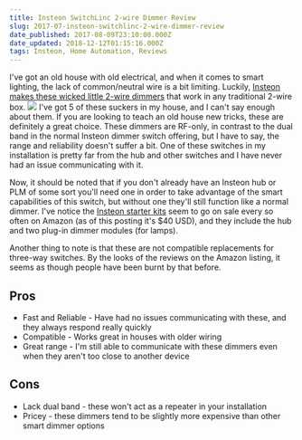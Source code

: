 ```yaml
---
title: Insteon SwitchLinc 2-wire Dimmer Review
slug: 2017-07-insteon-switchlinc-2-wire-dimmer-review
date_published: 2017-08-09T23:10:00.000Z
date_updated: 2018-12-12T01:15:16.000Z
tags: Insteon, Home Automation, Reviews
---
```


I've got an old house with old electrical, and when it comes to smart lighting, the lack of common/neutral wire is a bit limiting. Luckily, [Insteon makes these wicked little 2-wire dimmers](http://amzn.to/2gSHaNb) that work in any traditional 2-wire box.
![](/images/2018/12/rJiwlVb8Z.jpg)
I've got 5 of these suckers in my house, and I can't say enough about them. If you are looking to teach an old house new tricks, these are definitely a great choice. These dimmers are RF-only, in contrast to the dual band in the normal Insteon dimmer switch offering, but I have to say, the range and reliability doesn't suffer a bit. One of these switches in my installation is pretty far from the hub and other switches and I have never had an issue communicating with it.

Now, it should be noted that if you don't already have an Insteon hub or PLM of some sort you'll need one in order to take advantage of the smart capabilities of this switch, but without one they'll still function like a normal dimmer. I've notice the [Insteon starter kits](http://amzn.to/2eEjB9T) seem to go on sale every so often on Amazon (as of this posting it's $40 USD), and they include the hub and two plug-in dimmer modules (for lamps).

Another thing to note is that these are not compatible replacements for three-way switches. By the looks of the reviews on the Amazon listing, it seems as though people have been burnt by that before.

## Pros

- Fast and Reliable - Have had no issues communicating with these, and they always respond really quickly
- Compatible - Works great in houses with older wiring
- Great range - I'm still able to communicate with these dimmers even when they aren't too close to another device

## Cons

- Lack dual band - these won't act as a repeater in your installation
- Pricey - these dimmers tend to be slightly more expensive than other smart dimmer options
